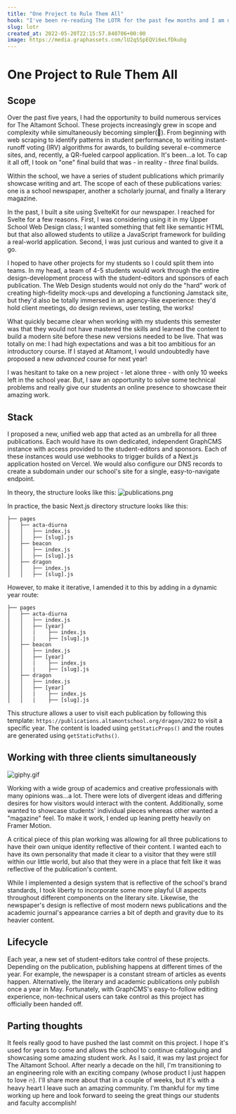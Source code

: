```yaml
---
title: "One Project to Rule Them All"
hook: "I've been re-reading The LOTR for the past few months and I am definitely in a Middle-Earth headspace...Recently, I completed my last large-scale project for the school I've worked for over the past decade: a single site for all of our student publications."
slug: lotr
created_at: 2022-05-20T22:15:57.840706+00:00
image: https://media.graphassets.com/lU2qSSpEQVi6eLfDkubg
---
```


# One Project to Rule Them All

## Scope
Over the past five years, I had the opportunity to build numerous services for The Altamont School. These projects increasingly grew in scope and complexity while simultaneously becoming simpler(🤞). From beginning with web scraping to identify patterns in student performance, to writing instant-runoff voting (IRV) algorithms for awards, to building several e-commerce sites, and, recently, a QR-fueled carpool application. It's been...a lot. To cap it all off, I took on "one" final build that was - in reality - *three* final builds.

Within the school, we have a series of student publications which primarily showcase writing and art. The scope of each of these publications varies: one is a school newspaper, another a scholarly journal, and finally a literary magazine.

In the past, I built a site using SvelteKit for our newspaper. I reached for Svelte for a few reasons. First, I was considering using it in my Upper School Web Design class; I wanted something that felt like semantic HTML but that also allowed students to utilize a JavaScript framework for building a real-world application. Second, I was just curious and wanted to give it a go.

I hoped to have other projects for my students so I could split them into teams. In my head, a team of 4-5 students would work through the entire design-development process with the student-editors and sponsors of each publication. The Web Design students would not only do the "hard" work of creating high-fidelity mock-ups and developing a functioning Jamstack site, but they'd also be totally immersed in an agency-like experience: they'd hold client meetings, do design reviews, user testing, the works!

What quickly became clear when working with my students this semester was that they would not have mastered the skills and learned the content to build a modern site before these new versions needed to be live. That was totally on me: I had high expectations and was a bit too ambitious for an introductory course. If I stayed at Altamont, I would undoubtedly have proposed a new *advanced* course for next year!

I was hesitant to take on a new project - let alone three - with only 10 weeks left in the school year. But, I saw an opportunity to solve some technical problems and really give our students an online presence to showcase their amazing work.

## Stack
I proposed a new, unified web app that acted as an umbrella for all three publications. Each would have its own dedicated, independent GraphCMS instance with access provided to the student-editors and sponsors. Each of these instances would use webhooks to trigger builds of a Next.js application hosted on Vercel. We would also configure our DNS records to create a subdomain under our school's site for a single, easy-to-navigate endpoint.

In theory, the structure looks like this:
![publications.png](https://media.graphassets.com/P1f5IJaRWy4CMbQ0pc03)

In practice, the basic Next.js directory structure looks like this:

```
├── pages
│   ├── acta-diurna
│   │   ├── index.js
│   │   ├── [slug].js
│   ├── beacon
│   │   ├── index.js
│   │   ├── [slug].js
│   ├── dragon
│   │   ├── index.js
│   │   ├── [slug].js
```

However, to make it iterative, I amended it to this by adding in a dynamic year route:

```
├── pages
│   ├── acta-diurna
│   │   ├── index.js
│   │   ├── [year]
│   │   |    ├── index.js
│   │   |    ├── [slug].js
│   ├── beacon
│   │   ├── index.js
│   │   ├── [year]
│   │   |    ├── index.js
│   │   |    ├── [slug].js
│   ├── dragon
│   │   ├── index.js
│   │   ├── [year]
│   │   |    ├── index.js
│   │   |    ├── [slug].js
```

This structure allows a user to visit each publication by following this template: `https://publications.altamontschool.org/dragon/2022` to visit a specific year. The content is loaded using `getStaticProps()` and the routes are generated using `getStaticPaths()`.

## Working with three clients simultaneously 

![giphy.gif](https://media.graphassets.com/SVYFUhe2R0vrxaYro6nA)

Working with a wide group of academics and creative professionals with many opinions was...a lot. There were lots of divergent ideas and differing desires for how visitors would interact with the content. Additionally, some wanted to showcase students' individual pieces whereas other wanted a "magazine" feel. To make it work, I ended up leaning pretty heavily on Framer Motion.

A critical piece of this plan working was allowing for all three publications to have their own unique identity reflective of their content. I wanted each to have its own personality that made it clear to a visitor that they were still within our little world, but also that they were in a place that felt like it was reflective of the publication's content.

While I implemented a design system that is reflective of the school's brand standards, I took liberty to incorporate some more playful UI aspects throughout different components on the literary site. Likewise, the newspaper's design is reflective of most modern news publications and the academic journal's appearance carries a bit of depth and gravity due to its heavier content.

## Lifecycle
Each year, a new set of student-editors take control of these projects. Depending on the publication, publishing happens at different times of the year. For example, the newspaper is a constant stream of articles as events happen. Alternatively, the literary and academic publications only publish once a year in May. Fortunately, with GraphCMS's easy-to-follow editing experience, non-technical users can take control as this project has officially been handed off.

## Parting thoughts
It feels really good to have pushed the last commit on this project. I hope it's used for years to come and allows the school to continue cataloguing and showcasing some amazing student work. As I said, it was my last project for The Altamont School. After nearly a decade on the hill, I'm transitioning to an engineering role with an exciting company (whose product I just happen to love 🔥). I'll share more about that in a couple of weeks, but it's with a heavy heart I leave such an amazing community. I'm thankful for my time working up here and look forward to seeing the great things our students and faculty accomplish!
